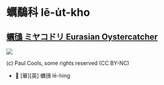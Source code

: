 # 蠣鷸科 lē-u̍t-kho

## [蠣鴴 ミヤコドリ Eurasian Oystercatcher](https://ebird.org/species/euroys1)

![](https://inaturalist-open-data.s3.amazonaws.com/photos/1940433/medium.jpg)

(c) Paul Cools, some rights reserved (CC BY-NC)

- 🎯 [華][英] 蠣鴴 lē-hing
